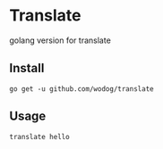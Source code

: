 # Translate

golang version for translate

## Install

```
go get -u github.com/wodog/translate
```

## Usage

```
translate hello
```
